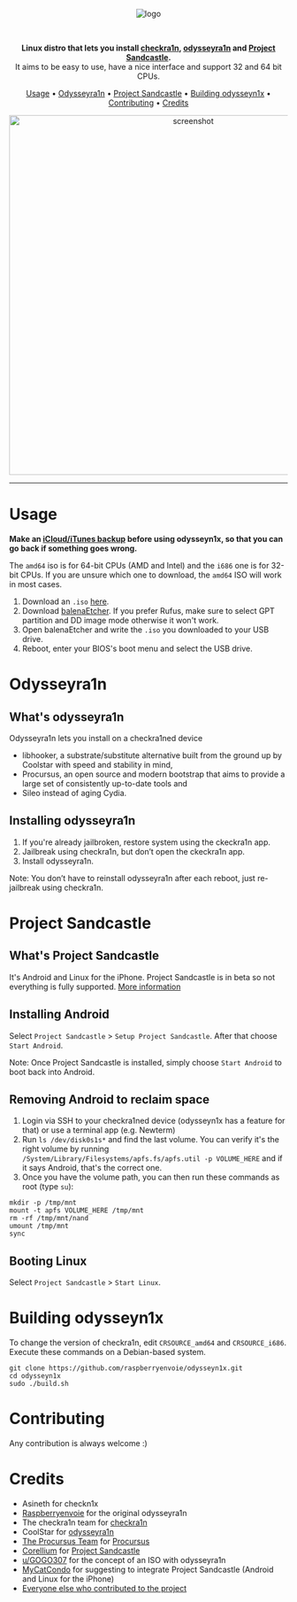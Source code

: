 <p align="center">
    <img src="https://gist.github.com/raspberryenvoie/586dbef790b752cabda3c50a0a169f6d/raw/838909cd160ba8e010c7b72618a71f84aa45d0aa/odysseyn1x-logo.png" alt="logo">
</p>
<br>
<p align="center">
<strong>Linux distro that lets you install <a href="https://checkra.in/">checkra1n</a>, <a href="https://github.com/coolstar/Odyssey-bootstrap">odysseyra1n</a> and <a href="https://projectsandcastle.org/">Project Sandcastle</a>.</strong><br>
    It aims to be easy to use, have a nice interface and support 32 and 64 bit CPUs.
</p>
<p align="center">
    <a href="#usage">Usage</a> •
    <a href="#odysseyra1n">Odysseyra1n</a> •
    <a href="#project-sandcastle">Project Sandcastle</a> •
    <a href="#building-odysseyn1x">Building odysseyn1x</a> •
    <a href="#contributing">Contributing</a> •
    <a href="#credits">Credits</a>
</p>

<p align="center">
    <img src="https://i.imgur.com/RqlVpan.png" alt="screenshot" width="650">
</p>

-------

# Usage
**Make an [iCloud/iTunes backup](https://support.apple.com/en-us/HT203977) before using odysseyn1x, so that you can go back if something goes wrong.**

The `amd64` iso is for 64-bit CPUs (AMD and Intel) and the `i686` one is for 32-bit CPUs. If you are unsure which one to download, the `amd64` ISO will work in most cases.

1. Download an `.iso` [here](https://github.com/raspberryenvoie/odysseyn1x/releases).
2. Download [balenaEtcher](https://www.balena.io/etcher/). If you prefer Rufus, make sure to select GPT partition and DD image mode otherwise it won't work.
3. Open balenaEtcher and write the `.iso` you downloaded to your USB drive.
4. Reboot, enter your BIOS's boot menu and select the USB drive.

# Odysseyra1n
## What's odysseyra1n
Odysseyra1n lets you install on a checkra1ned device
- libhooker, a substrate/substitute alternative built from the ground up by Coolstar with speed and stability in mind,
- Procursus, an open source and modern bootstrap that aims to provide a large set of consistently up-to-date tools and
- Sileo instead of aging Cydia.

## Installing odysseyra1n
1. If you're already jailbroken, restore system using the ckeckra1n app.
2. Jailbreak using checkra1n, but don’t open the ckeckra1n app.
3. Install odysseyra1n.

Note: You don’t have to reinstall odysseyra1n after each reboot, just re-jailbreak using checkra1n.

# Project Sandcastle
## What's Project Sandcastle
It's Android and Linux for the iPhone. Project Sandcastle is in beta so not everything is fully supported. [More information](https://projectsandcastle.org)

## Installing Android
Select `Project Sandcastle` > `Setup Project Sandcastle`. After that choose `Start Android`.

Note: Once Project Sandcastle is installed, simply choose `Start Android` to boot back into Android.

## Removing Android to reclaim space
1. Login via SSH to your checkra1ned device (odysseyn1x has a feature for that) or use a terminal app (e.g. Newterm)
2. Run `ls /dev/disk0s1s*` and find the last volume. You can verify it's the right volume by running `/System/Library/Filesystems/apfs.fs/apfs.util -p VOLUME_HERE` and if it says Android, that's the correct one.
3. Once you have the volume path, you can then run these commands as root (type `su`):
```
mkdir -p /tmp/mnt
mount -t apfs VOLUME_HERE /tmp/mnt
rm -rf /tmp/mnt/nand
umount /tmp/mnt
sync
```

## Booting Linux
Select `Project Sandcastle` > `Start Linux`.

# Building odysseyn1x

To change the version of checkra1n, edit `CRSOURCE_amd64` and `CRSOURCE_i686`.\
Execute these commands on a Debian-based system.
```
git clone https://github.com/raspberryenvoie/odysseyn1x.git
cd odysseyn1x
sudo ./build.sh
```

# Contributing
Any contribution is always welcome :)

# Credits
- Asineth for checkn1x
- [Raspberryenvoie](https://github.com/raspberryenvoie) for the original odysseyra1n
- The checkra1n team for [checkra1n](https://checkra.in)
- CoolStar for [odysseyra1n](https://github.com/coolstar/Odyssey-bootstrap)
- [The Procursus Team](https://github.com/ProcursusTeam/) for [Procursus](https://github.com/ProcursusTeam/Procursus)
- [Corellium](https://github.com/corellium) for [Project Sandcastle](https://projectsandcastle.org)
- [u/GOGO307](https://www.reddit.com/user/GOGO307/) for the concept of an ISO with odysseyra1n
- [MyCatCondo](https://github.com/MyCatCondo) for suggesting to integrate Project Sandcastle (Android and Linux for the iPhone)
- [Everyone else who contributed to the project](https://github.com/raspberryenvoie/odysseyn1x/graphs/contributors)
